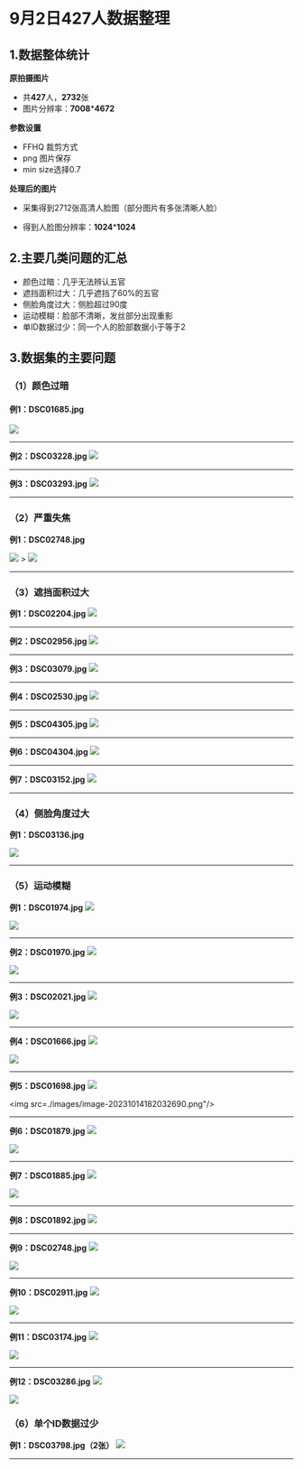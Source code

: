 # 9月2日427人数据整理

## 1.数据整体统计

**原拍摄图片**

+ 共**427**人，**2732**张
+ 图片分辨率：**7008*****4672**

**参数设置**

+ FFHQ 裁剪方式
+ png 图片保存
+ min size选择0.7

**处理后的图片**

+ 采集得到2712张高清人脸图（部分图片有多张清晰人脸）

+ 得到人脸图分辨率：**1024*****1024**

## 2.主要几类问题的汇总

+ 颜色过暗：几乎无法辨认五官
+ 遮挡面积过大：几乎遮挡了60%的五官
+ 侧脸角度过大：侧脸超过90度
+ 运动模糊：脸部不清晰，发丝部分出现重影
+ 单ID数据过少：同一个人的脸部数据小于等于2

## 3.数据集的主要问题

### （1）颜色过暗

#### **例1：DSC01685.jpg** 

<img src="./images/image-20231014172410775.png"/>

---



**例2：DSC03228.jpg**
<img src="./images/image-20231014173438437.png"/>

---



**例3：DSC03293.jpg**
<img src="./images/image-20231014173526451.png"/>

---



### **（2）严重失焦**

**例1：DSC02748.jpg**

<img src="./images/image-20231014173710921.png"/>
>
<img src="./images/image-20231014173722721.png"/>

----



### **（3）遮挡面积过大**   

  **例1：DSC02204.jpg**
<img src="./images/image-20231014174017906.png"/>

---



**例2：DSC02956.jpg**
<img src="./images/image-20231014174032229.png"/>

---



**例3：DSC03079.jpg**
<img src="./images/image-20231014174041427.png"/>

---



**例4：DSC02530.jpg**
<img src="./images/image-20231014174050160.png"/>

---



**例5：DSC04305.jpg**
<img src="./images/image-20231014174058433.png"/>

---



**例6：DSC04304.jpg**
<img src="./images/image-20231014174115117.png"/>

----



**例7：DSC03152.jpg**
<img src="./images/image-20231014174127346.png"/>

---



### **（4）侧脸角度过大**

**例1：DSC03136.jpg**

<img src="./images/image-20231014180745947.png"/>

---



### **（5）运动模糊**

**例1：DSC01974.jpg**
<img src="./images/image-20231014181148594.png"/>
>
<img src="./images/image-20231014181154952.png"/>

---



 **例2：DSC01970.jpg**
<img src="./images/image-20231014181209619.png"/>
>
<img src="./images/image-20231014181213498.png"/>

---



  **例3：DSC02021.jpg**
<img src="./images/image-20231014181223340.png"/>
>
<img src="./images/image-20231014181227753.png"/>

---



**例4：DSC01666.jpg**
<img src="./images/image-20231014181541051.png"/>
>
<img src="./images/image-20231014182016425.png"/>

---



**例5：DSC01698.jpg**
<img src="./images/image-20231014182028138.png"/>
>
<img src=./images/image-20231014182032690.png"/>

---



**例6：DSC01879.jpg**
<img src="./images/image-20231014182049075.png"/>
>
<img src="./images/image-20231014182053824.png"/>

---



**例7：DSC01885.jpg**
<img src="./images/image-20231014182106059.png"/>
>
<img src="./images/image-20231014182111422.png"/>

---



**例8：DSC01892.jpg**
<img src="./images/image-20231014182121307.png"/>

---



**例9：DSC02748.jpg**
<img src="./images/image-20231014182130118.png"/>
>
<img src="./images/image-20231014182136517.png"/>

---



**例10：DSC02911.jpg**
<img src="./images/image-20231014182146274.png"/>
>
<img src="./images/image-20231014182152602.png"/>

---



**例11：DSC03174.jpg**
<img src="./images/image-20231014182243581.png"/>
>
<img src="./images/image-20231014182248412.png"/>

---



**例12：DSC03286.jpg**
<img src="./images/image-20231014182301366.png"/>
>
<img src="./images/image-20231014182305062.png"/>

### **（6）单个ID数据过少**

**例1：DSC03798.jpg（2张）**
<img src="./images/image-20231014182328479.png"/>

---


